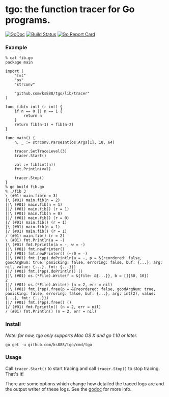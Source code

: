 # tgo: the function tracer for Go programs.

[![GoDoc](https://godoc.org/github.com/ks888/tgo?status.svg)](https://godoc.org/github.com/ks888/tgo/lib)
[![Build Status](https://travis-ci.com/ks888/tgo.svg?branch=master)](https://travis-ci.com/ks888/tgo)
[![Go Report Card](https://goreportcard.com/badge/github.com/ks888/tgo)](https://goreportcard.com/report/github.com/ks888/tgo)

### Example

```
% cat fib.go
package main

import (
	"fmt"
	"os"
	"strconv"

	"github.com/ks888/tgo/lib/tracer"
)

func fib(n int) (r int) {
	if n == 0 || n == 1 {
		return n
	}
	return fib(n-1) + fib(n-2)
}

func main() {
	n, _ := strconv.ParseInt(os.Args[1], 10, 64)

	tracer.SetTraceLevel(3)
	tracer.Start()

	val := fib(int(n))
	fmt.Println(val)

	tracer.Stop()
}
% go build fib.go
% ./fib 3
\ (#01) main.fib(n = 3)
|\ (#01) main.fib(n = 2)
||\ (#01) main.fib(n = 1)
||/ (#01) main.fib() (r = 1)
||\ (#01) main.fib(n = 0)
||/ (#01) main.fib() (r = 0)
|/ (#01) main.fib() (r = 1)
|\ (#01) main.fib(n = 1)
|/ (#01) main.fib() (r = 1)
/ (#01) main.fib() (r = 2)
\ (#01) fmt.Println(a = -)
|\ (#01) fmt.Fprintln(a = -, w = -)
||\ (#01) fmt.newPrinter()
||/ (#01) fmt.newPrinter() (~r0 = -)
||\ (#01) fmt.(*pp).doPrintln(a = -, p = &{reordered: false, goodArgNum: true, panicking: false, erroring: false, buf: {...}, arg: nil, value: {...}, fmt: {...}})
||/ (#01) fmt.(*pp).doPrintln() ()
||\ (#01) os.(*File).Write(f = &{file: &{...}}, b = []{50, 10})
2
||/ (#01) os.(*File).Write() (n = 2, err = nil)
||\ (#01) fmt.(*pp).free(p = &{reordered: false, goodArgNum: true, panicking: false, erroring: false, buf: {...}, arg: int(2), value: {...}, fmt: {...}})
||/ (#01) fmt.(*pp).free() ()
|/ (#01) fmt.Fprintln() (n = 2, err = nil)
/ (#01) fmt.Println() (n = 2, err = nil)
```

### Install

*Note: for now, tgo only supports Mac OS X and go 1.10 or later.*

```
go get -u github.com/ks888/tgo/cmd/tgo
```

### Usage

Call `tracer.Start()` to start tracing and call `tracer.Stop()` to stop tracing. That's it!

There are some options which change how detailed the traced logs are and the output writer of these logs. See the [godoc]((https://godoc.org/github.com/ks888/tgo/lib)) for more info.

